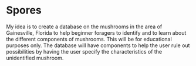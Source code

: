 # Spores

My idea is to create a database on the mushrooms in the area of Gainesville, Florida to help beginner foragers to identify and to learn about the different components of mushrooms. This will be for educational purposes only. The database will have components to help the user rule out possibilities by having the user specify the characteristics of the unidentified mushroom.

